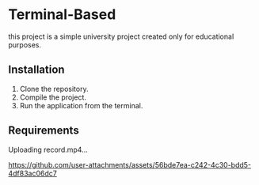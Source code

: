 # Terminal-Based 

this project is a simple university project created only for educational purposes. 

## Installation

1. Clone the repository.
2. Compile the project.
3. Run the application from the terminal.

## Requirements


Uploading record.mp4…



https://github.com/user-attachments/assets/56bde7ea-c242-4c30-bdd5-4df83ac06dc7

